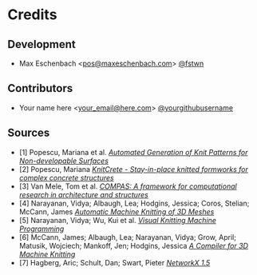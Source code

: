 # Credits

## Development

- Max Eschenbach <<pos@maxeschenbach.com>> [@fstwn](https://github.com/fstwn)

## Contributors

- Your name here <<your_email@here.com>> [@yourgithubusername](https://github.com/yourgithubsusername)

## Sources

- [1] Popescu, Mariana et al. *[Automated Generation of Knit Patterns for Non-developable Surfaces](https://block.arch.ethz.ch/brg/files/POPESCU_DMSP-2017_automated-generation-knit-patterns_1505737906.pdf)*
- [2] Popescu, Mariana *[KnitCrete - Stay-in-place knitted formworks for complex concrete structures](https://block.arch.ethz.ch/brg/files/POPESCU_2019_ETHZ_PhD_KnitCrete-Stay-in-place-knitted-fabric-formwork-for-complex-concrete-structures_small_1586266206.pdf)*
- [3] Van Mele, Tom et al. *[COMPAS: A framework for computational research in architecture and structures](https://compas-dev.github.io/)*
- [4] Narayanan, Vidya; Albaugh, Lea; Hodgins, Jessica; Coros, Stelian; McCann, James *[Automatic Machine Knitting of 3D Meshes](https://textiles-lab.github.io/publications/2018-autoknit/)*
- [5] Narayanan, Vidya; Wu, Kui et al. *[Visual Knitting Machine Programming](https://textiles-lab.github.io/publications/2019-visualknit/)*
- [6] McCann, James; Albaugh, Lea; Narayanan, Vidya; Grow, April; Matusik, Wojciech; Mankoff, Jen; Hodgins, Jessica *[A Compiler for 3D Machine Knitting](https://la.disneyresearch.com/publication/machine-knitting-compiler/)*
- [7] Hagberg, Aric; Schult, Dan; Swart, Pieter *[NetworkX 1.5](https://networkx.github.io/documentation/networkx-1.5/_downloads/networkx_reference.pdf)*
